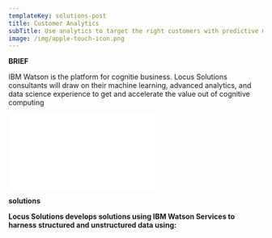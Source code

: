 ```yaml
---
templateKey: solutions-post
title: Customer Analytics
subTitle: Use analytics to target the right customers with predictive modeling.
image: /img/apple-touch-icon.png
---
```

**BRIEF** 

IBM Watson is the platform for cognitie business. Locus Solutions consultants will draw on their machine learning, advanced analytics, and data science experience to get and accelerate the value out of cognitive computing

<span class="yo-youtube"><iframe src="//www.youtube.com/embed/4uY4Pz0SuaM" frameborder="0" allowfullscreen></iframe></span>

**solutions**

**Locus Solutions develops solutions using IBM Watson Services to harness structured and unstructured data using:**
